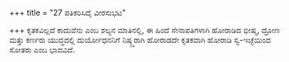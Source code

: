+++
title = "27 ಪತಿಕರಿಸಿದೈ ವೀರಸುಭಟ"

+++
ಕೃತಕವಿಲ್ಲದೆ ಕಾದುವೆನು ಎಂಬ ಶಲ್ಯನ ಮಾತಿನಲ್ಲಿ, ಈ ಹಿಂದೆ ಸೇನಾಪತಿಗಳಾಗಿ ಹೋರಾಡಿದ ಭೀಷ್ಮ, ದ್ರೋಣ ಮತ್ತು ಕರ್ಣರು ಯುದ್ಧದಲ್ಲಿ ದುರ್ಯೋಧನನಿಗೆ ನಿಷ್ಠ್ಟ್ಠರಾಗಿ ಹೋರಾಡದೇ ಕೃತಕವಾಗಿ ಹೋರಾಡಿ ಸ್ವ-ಇಚ್ಛೆಯಿಂದ ಸೋತರು ಎಂಬ ಭಾವವಿದೆ.